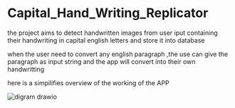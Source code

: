 # Capital_Hand_Writing_Replicator

the project aims to detect handwritten images from user iput containing their handwriting in capital english letters and store it into database

when the user need to convert any english paragraph ,the use can give the paragraph as input string and the app will convert into their own handwritting

here is a simpilifies overview of the working of the APP

![digram drawio](https://github.com/AGENTSJ/Capital_Hand_Writing_Replicator/assets/109428699/841c6aa1-f0d7-4125-bc81-e8b0cd608cdf)


